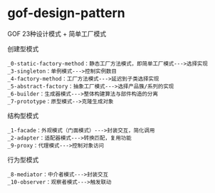 # gof-design-pattern
GOF 23种设计模式 + 简单工厂模式

创建型模式

    _0-static-factory-method：静态工厂方法模式，即简单工厂模式--->选择实现
    _3-singleton：单例模式--->控制实例数目
    _4-factory-method：工厂方法模式--->延迟到子类选择实现
    _5-abstract-factory：抽象工厂模式--->选择产品簇/系列的实现
    _6-builder：生成器模式--->整体构建算法与部件构造的分离
    _7-prototype：原型模式-->克隆生成对象

结构型模式

    _1-facade：外观模式（门面模式）--->封装交互，简化调用
    _2-adapter：适配器模式--->转换匹配，复用功能
    _9-proxy：代理模式--->控制对象访问
    
行为型模式

    _8-mediator：中介者模式--->封装交互
    _10-observer：观察者模式--->触发联动
    






